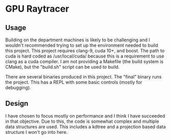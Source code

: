 # GPU Raytracer
 
## Usage

Building on the department machines is likely to be challenging and I wouldn't
recommended trying to set up the environment needed to build this project.
This project requires clang-9, cuda 10+, and boost. The path to cuda is hard
coded as /usr/local/cuda/ because this is a requirement to use clang as a cuda
compiler. I am not providing a Makefile (the build system is CMake), but the
"build.sh" script can be used to build.

There are several binaries produced in this project. The "final" binary runs
the project. This has a REPL with some basic controls (mostly for debugging).

## Design

I have chosen to focus mostly on performance and I think I have succeeded
in that objective. Due to this, the code is somewhat complex and multiple
data structures are used. This includes a kdtree and a projection based
data structure I won't go into here.
